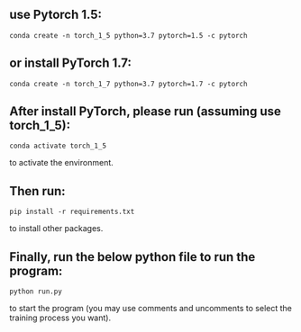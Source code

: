## use Pytorch 1.5:
```
conda create -n torch_1_5 python=3.7 pytorch=1.5 -c pytorch
```

## or install PyTorch 1.7:
```
conda create -n torch_1_7 python=3.7 pytorch=1.7 -c pytorch
```

## After install PyTorch, please run (assuming use torch_1_5):
```
conda activate torch_1_5
```
to activate the environment.

## Then run:
```
pip install -r requirements.txt
``` 
to install other packages.

## Finally, run the below python file to run the program:
```
python run.py
```
to start the program (you may use comments and uncomments to select the training process you want).